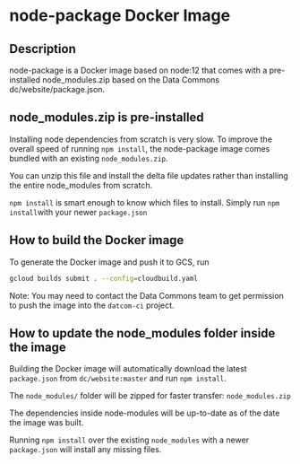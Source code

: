 # node-package Docker Image

## Description

node-package is a Docker image based on node:12 that comes with a pre-installed node_modules.zip based on the Data Commons dc/website/package.json.

## node_modules.zip is pre-installed

Installing node dependencies from scratch is very slow.
To improve the overall speed of running `npm install`, the node-package image comes bundled with an existing `node_modules.zip`.

You can unzip this file and install the delta file updates rather than
installing the entire node_modules from scratch.

`npm install` is smart enough to know which files to install.
Simply run `npm install`with your newer `package.json`


## How to build the Docker image

To generate the Docker image and push it to GCS, run

```bash
gcloud builds submit . --config=cloudbuild.yaml
```

Note: You may need to contact the Data Commons team to get permission to push the
image into the `datcom-ci` project.

## How to update the node_modules folder inside the image

Building the Docker image will automatically download the latest `package.json` from `dc/website:master` and run `npm install`.

The `node_modules/` folder will be zipped for faster transfer: `node_modules.zip`

The dependencies inside node-modules will be up-to-date as of the date the image was built.

Running `npm install` over the existing `node_modules` with a newer `package.json` will install any missing files.